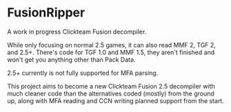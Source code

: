 # FusionRipper
A work in progress Clickteam Fusion decompiler.

While only focusing on normal 2.5 games, it can also read MMF 2, TGF 2, and 2.5+. There's code for TGF 1.0 and MMF 1.5, they aren't finished and won't get you anything other than Pack Data.

2.5+ currently is not fully supported for MFA parsing.

This project aims to become a new Clickteam Fusion 2.5 decompiler with much cleaner code than the alternatives coded (mostly) from the ground up, along with MFA reading and CCN writing planned support from the start.
